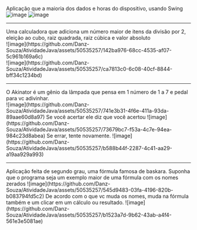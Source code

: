 Aplicação que a maioria dos dados e horas do dispositivo, usando Swing <br>
![image](https://github.com/Danz-Souza/AtividadeJava/assets/50535257/59306905-54ee-40cf-a10d-17d2cd0bf974)
![image](https://github.com/Danz-Souza/AtividadeJava/assets/50535257/4c9573da-fd5d-4c54-913c-a61514fc4448)
<hr>
Uma calculadora que adiciona um número maior de itens da divisão por 2, eleição ao cubo, raiz quadrada, raiz cúbica e valor absoluto <br>
![image](https://github.com/Danz-Souza/AtividadeJava/assets/50535257/142ba976-68cc-4535-af07-5c961b169a6c) <br>
![image](https://github.com/Danz-Souza/AtividadeJava/assets/50535257/ca7813c0-6c08-40cf-8844-bff34c1234bd) <br>
<hr>
O Akinator é um gênio da lâmpada que pensa em 1 número de 1 a 7 e pedal para vc adivinhar. <br>
![image](https://github.com/Danz-Souza/AtividadeJava/assets/50535257/741e3b31-4f6e-411a-93da-89aae60d8a97)
Se você acertar ele diz que você acertou
![image](https://github.com/Danz-Souza/AtividadeJava/assets/50535257/73679bc7-f53a-4c7e-94ea-984c23d8abea)
Se errar, tente novamente.
![image](https://github.com/Danz-Souza/AtividadeJava/assets/50535257/b588b44f-2287-4c41-aa29-a19aa929a993)
<hr>
Aplicação feita de segundo grau, uma fórmula famosa de baskara.
Suponha que o programa seja um exemplo maior de uma fórmula com os nomes zerados
![image](https://github.com/Danz-Souza/AtividadeJava/assets/50535257/545d9483-03fa-4196-820b-b083794fd5c2)
De acordo com o que vc muda os nomes, muda na fórmula também e um clicar em um cálculo ou resultado.
![image](https://github.com/Danz-Souza/AtividadeJava/assets/50535257/b1523a7d-9b62-43ab-a4f4-561e3e5081ae)
